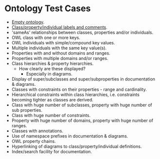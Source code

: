 # Ontology Test Cases #

* [Empty ontology](input/empty.ttl).
* [Class/property/individual labels and comments](input/base-with-comments.ttl).
* 'sameAs' relationships between classes, properties and/or individuals. 
* OWL class with one or more keys. 
* OWL individuals with simple/compound key values.
* Multiple individuals with the same key value(s).
* Properties with and without domains and ranges.
* Properties with multiple domains and/or ranges.
* Class hierarchies & property hierarchies.
	* How clearly are these displayed? 
		* Especially in diagrams. 
* Display of super/subclasses and super/subproperties in documentation & diagrams. 
* Classes with constraints on their properties - range and cardinality. 
* Hierarchical constraints within class hierarchies, i.e. constraints becoming tighter as classes are derived. 
* Class with huge number of subclasses, property with huge number of sub properties.
* Class with huge number of constraints.
* Property with huge number of domains, property with huge number of ranges.
* Classes with annotations. 
* Use of namespace prefixes in documentation & diagrams. 
* OWL property chains. 
* Hyperlinking of diagrams to class/property/individual definitions.
* Index/search facility for documentation.
